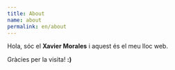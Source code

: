 ```yaml
---
title: About
name: about
permalink: en/about
---
```


Hola, sóc el **Xavier Morales** i aquest és el meu lloc web.

Gràcies per la visita! **:)**

